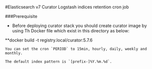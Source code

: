 #Elasticsearch v7 Curator Logstash indices retention cron job

###Prerequisite
- Before deploying curator stack you should create curator image by using Th Docker file which exist in this directory as below:

**docker build -t registry.local/curator:5.7.6

```
You can set the cron `PERIOD` to 15min, hourly, daily, weekly and monthly.

The default index pattern is `[prefix-]%Y.%m.%d`.
